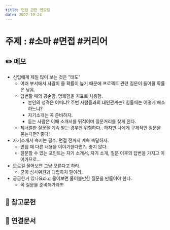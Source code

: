 ```yaml
---
title: 면접 관련 멘토링
date: 2022-10-24
---
```


# 주제 : #소마 #면접 #커리어

## ✏️ 메모

- 신입에게 제일 많이 보는 것은 "태도"
  - 여러 부서에서 사람이 올 확률이 높기 때문에 프로젝트 관련 질문이 들어올 확률은 낮음.
  - 답변할 때의 공손함, 명쾌함을 지표로 사용함.
    - 본인의 성격은 어떠냐? 주변 사람들과의 대인관계는? 힘들때는 어떻게 해소하느냐?
    - 자기소개는 꼭 준비하자.
    - 듣는 사람은 이때 소개서를 뒤적이며 질문거리를 찾게 된다.
  - 제너럴한 질문을 계속 받는 경우엔 위험하다.. 하지만 나에게 구체적인 질문을 묻는다면? 좋다!
- 자기소개서 숙지는 필수. 면접 전까지 계속 숙달하자.
  - 면접 때 다른 내용을 이야기한다면?.. 좋지 않다.
  - 질문할 수 있는 포인트는 자기 소개서, 자기 소개, 질문 이후의 답변을 가지고 이어가므로...
- 모르걸 물어보면 그냥 모른다고 하라.
  - 굳이 심사위원과 대립하지 말아라.
- 궁금한거 있나요라고 물어보면 물어볼만한 질문을 만들어야 한다.
  - 꼭 질문을 준비해가라!!!

## 🔗 참고문헌

## 🔗 연결문서

